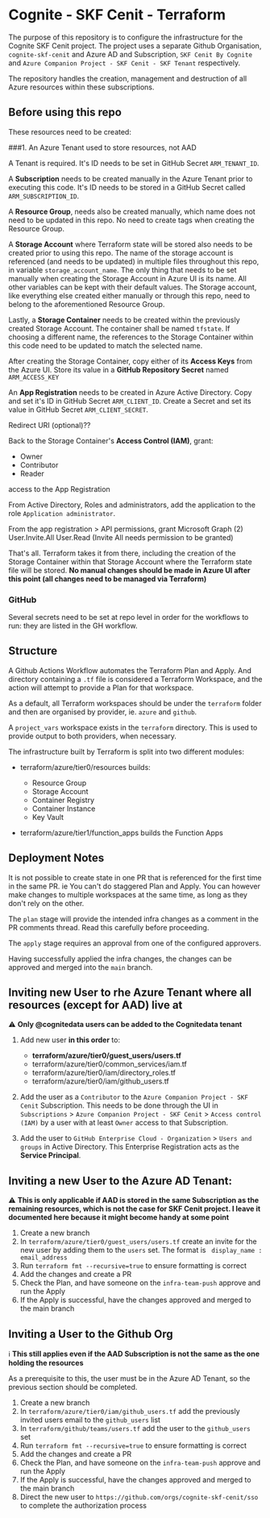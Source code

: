Cognite - SKF Cenit - Terraform
===


The purpose of this repository is to configure the infrastructure for the Cognite SKF Cenit project. 
The project uses a separate Github Organisation, `cognite-skf-cenit` and Azure AD and Subscription, 
`SKF Cenit By Cognite` and `Azure Companion Project - SKF Cenit - SKF Tenant` respectively.

The repository handles the creation, management and destruction of all Azure resources within these subscriptions. 

## Before using this repo

These resources need to be created:

###1. An Azure Tenant used to store resources, not AAD

A Tenant is required. It's ID needs to be set in GitHub Secret `ARM_TENANT_ID`.

A <b>Subscription</b> needs to be created manually in the Azure Tenant prior to executing this code. It's ID needs to be stored in a GitHub Secret called `ARM_SUBSCRIPTION_ID`.

A **Resource Group**, needs also be created manually, which name does not need to be updated in this repo.
No need to create tags when creating the Resource Group.

A **Storage Account** where Terraform state will be stored also needs to be created prior to using this repo. 
The name of the storage account is referenced (and needs to be updated) in multiple files throughout this repo, 
in variable `storage_account_name`. The only thing that needs to be set manually when creating the Storage Account 
in Azure UI is its name. All other variables can be kept with their default values. The Storage account, like 
everything else created either manually or through this repo, need to belong to the aforementioned Resource Group.

Lastly, a **Storage Container** needs to be created within the previously created Storage Account. 
The container shall be named `tfstate`. If choosing a different name, the references to the Storage Container 
within this code need to be updated to match the selected name.

After creating the Storage Container, copy either of its **Access Keys** from the Azure UI. Store its value in a **GitHub Repository Secret** named `ARM_ACCESS_KEY`

An **App Registration** needs to be created in Azure Active Directory. Copy and set it's ID in GitHub Secret
 `ARM_CLIENT_ID`. Create a Secret and set its value in GitHub Secret `ARM_CLIENT_SECRET`.

Redirect URI (optional)??

Back to the Storage Container's **Access Control (IAM)**, grant:
- Owner
- Contributor
- Reader

access to the App Registration

From Active Directory, Roles and administrators, add the application to the role `Application administrator`.

From the app registration > API permissions, grant 
Microsoft Graph (2)
User.Invite.All
User.Read
(Invite All needs permission to be granted)



That's all. Terraform takes it from there, including the creation of the Storage Container within that Storage Account 
where the Terraform state file will be stored. **No manual changes should be made in Azure UI after this point 
(all changes need to be managed via Terraform)**


### GitHub
Several secrets need to be set at repo level in order for the workflows to run: they are listed in the GH workflow.


## Structure

A Github Actions Workflow automates the Terraform Plan and Apply. And directory containing a `.tf` file is considered a Terraform Workspace, and the action will attempt to provide a Plan for that workspace.

As a default, all Terraform workspaces should be under the `terraform` folder and then are organised by provider, ie. `azure` and `github`.

A `project_vars` workspace exists in the `terraform` directory. This is used to provide output to both providers, when necessary.

The infrastructure built by Terraform is split into two different modules: 

* terraform/azure/tier0/resources builds:
  * Resource Group
  * Storage Account
  * Container Registry
  * Container Instance
  * Key Vault

* terraform/azure/tier1/function_apps builds the Function Apps


## Deployment Notes

It is not possible to create state in one PR that is referenced for the first time in the same PR. ie You can't do staggered Plan and Apply. You can however make changes to multiple workspaces at the same time, as long as they don't rely on the other.

The `plan` stage will provide the intended infra changes as a comment in the PR comments thread. Read this carefully before proceeding.

The `apply` stage requires an approval from one of the configured approvers.

Having successfully applied the infra changes, the changes can be approved and merged into the `main` branch.

## Inviting new User to rhe Azure Tenant where all resources (except for AAD) live at
⚠️  **Only @cognitedata users can be added to the Cognitedata tenant**
1. Add new user **in this order** to:
   - **terraform/azure/tier0/guest_users/users.tf**
   - terraform/azure/tier0/common_services/iam.tf
   - terraform/azure/tier0/iam/directory_roles.tf
   - terraform/azure/tier0/iam/github_users.tf

2. Add the user as a `Contributor` to the `Azure Companion Project - SKF Cenit` Subscription. 
This needs to be done through the UI in `Subscriptions` > `Azure Companion Project - SKF Cenit` > `Access control (IAM)` by a user with at least `Owner` access to that Subscription.

3. Add the user to `GitHub Enterprise Cloud - Organization` >  `Users and groups` in Active Directory.
This Enterprise Registration acts as the **Service Principal**.


## Inviting a new User to the Azure AD Tenant:

⚠️ **This is only applicable if AAD is stored in the same Subscription as the remaining resources, which is not the case
for SKF Cenit project. I leave it documented here because it might become handy at some point**

1. Create a new branch
1. In `terraform/azure/tier0/guest_users/users.tf` create an invite for the new user by adding them to the `users` set. The format is ` display_name : email_address`
1. Run `terraform fmt --recursive=true` to ensure formatting is correct
1. Add the changes and create a PR
1. Check the Plan, and have someone on the `infra-team-push` approve and run the Apply
1. If the Apply is successful, have the changes approved and merged to the main branch

## Inviting a User to the Github Org

ℹ️ **This still applies even if the AAD Subscription is not the same as the one holding the resources**

As a prerequisite to this, the user must be in the Azure AD Tenant, so the previous section should be completed.

1. Create a new branch
1. In `terraform/azure/tier0/iam/github_users.tf` add the previously invited users email to the `github_users` list
1. In `terraform/github/teams/users.tf` add the user to the `github_users` set
1. Run `terraform fmt --recursive=true` to ensure formatting is correct
1. Add the changes and create a PR
1. Check the Plan, and have someone on the `infra-team-push` approve and run the Apply
1. If the Apply is successful, have the changes approved and merged to the main branch
1. Direct the new user to `https://github.com/orgs/cognite-skf-cenit/sso` to complete the authorization process
